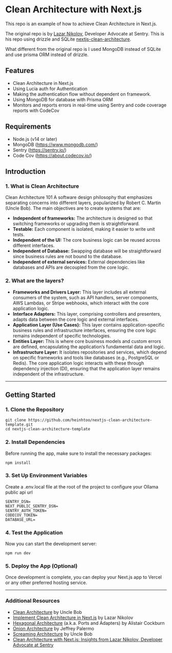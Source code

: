 # Clean Architecture with Next.js

This repo is an example of how to achieve Clean Architecture in Next.js.

The original repo is by [Lazar Nikolov](https://github.com/nikolovlazar), Developer Advocate at Sentry.
This is his repo using drizzle and SQLite [nextjs-clean-architecture](https://github.com/nikolovlazar/nextjs-clean-architecture).

What different from the original repo is I used MongoDB instead of SQLite and use prisma ORM instead of drizzle.

## Features

- Clean Architecture in Next.js
- Using Lucia auth for Authentication
- Making the authentication flow without dependent on framework.
- Using MongoDB for database with Prisma ORM
- Monitors and reports errors in real-time using Sentry and code coverage reports with CodeCov

## Requirements

- Node.js (v14 or later)
- MongoDB (https://www.mongodb.com/)
- Sentry (https://sentry.io/)
- Code Cov (https://about.codecov.io/)

## Introduction

### 1. What is Clean Architecture

Clean Architecture 101
A software design philosophy that emphasizes separating concerns into different layers, popularized by Robert C. Martin (Uncle Bob). The main objectives are to create systems that are:

- <b>Independent of frameworks:</b> The architecture is designed so that switching frameworks or upgrading them is straightforward.
- <b>Testable:</b> Each component is isolated, making it easier to write unit tests.
- <b>Independent of the UI:</b> The core business logic can be reused across different interfaces.
- <b>Independent of Database:</b> Swapping database will be straightforward since business rules are not bound to the database.
- <b>Independent of external services:</b> External dependencies like databases and APIs are decoupled from the core logic.

### 2. What are the layers?

- <b>Frameworks and Drivers Layer:</b> This layer includes all external consumers of the system, such as API handlers, server components, AWS Lambdas, or Stripe webhooks, which interact with the core application logic.
- <b>Interface Adapters:</b> This layer, comprising controllers and presenters, adapts data between the core logic and external interfaces.
- <b>Application Layer (Use Cases):</b> This layer contains application-specific business rules and infrastructure interfaces, ensuring the core logic remains independent of specific technologies.
- <b>Entities Layer:</b> This is where core business models and custom errors are defined, encapsulating the application’s fundamental data and logic.
- <b>Infrastructure Layer:</b> It isolates repositories and services, which depend on specific frameworks and tools like databases (e.g., PostgreSQL or Redis). The core application logic interacts with these through dependency injection (DI), ensuring that the application layer remains independent of the infrastructure.

---

## Getting Started

### 1. Clone the Repository

```
git clone https://github.com/heinhtoo/nextjs-clean-architecture-template.git
cd nextjs-clean-architecture-template
```

### 2. Install Dependencies

Before running the app, make sure to install the necessary packages:

```
npm install
```

### 3. Set Up Environment Variables

Create a .env.local file at the root of the project to configure your Ollama public api url

```
SENTRY_DSN=
NEXT_PUBLIC_SENTRY_DSN=
SENTRY_AUTH_TOKEN=
CODECOV_TOKEN=
DATABASE_URL=
```

### 4. Test the Application

Now you can start the development server:

```
npm run dev
```

### 5. Deploy the App (Optional)

Once development is complete, you can deploy your Next.js app to Vercel or any other preferred hosting service.

---

### Additional Resources

- [Clean Architecture](https://blog.cleancoder.com/uncle-bob/2012/08/13/the-clean-architecture.html) by Uncle Bob
- [Implement Clean Architecture in Next.js](https://www.youtube.com/watch?v=jJVAla0dWJo) by Lazar Nikolov
- [Hexagonal Architecture](https://alistair.cockburn.us/hexagonal-architecture/) (a.k.a. Ports and Adapters) by Alistair Cockburn
- [Onion Architecture](https://jeffreypalermo.com/2008/07/the-onion-architecture-part-1/) by Jeffrey Palermo
- [Screaming Architecture](https://blog.cleancoder.com/uncle-bob/2011/09/30/Screaming-Architecture.html) by Uncle Bob
- [Clean Architecture with Next.js: Insights from Lazar Nikolov, Developer Advocate at Sentry](https://medium.com/@heinhtoo/clean-architecture-with-next-js-insights-from-lazar-nikolov-developer-advocate-at-sentry-abe1cb4c7ef3)
